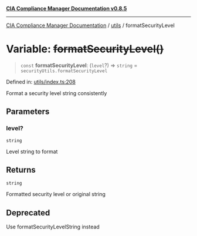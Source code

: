 [**CIA Compliance Manager Documentation v0.8.5**](../../README.md)

***

[CIA Compliance Manager Documentation](../../modules.md) / [utils](../README.md) / formatSecurityLevel

# Variable: ~~formatSecurityLevel()~~

> `const` **formatSecurityLevel**: (`level`?) => `string` = `securityUtils.formatSecurityLevel`

Defined in: [utils/index.ts:208](https://github.com/Hack23/cia-compliance-manager/blob/4f2006283e1cd56feb8daea1f810b2bc8c1b1d1b/src/utils/index.ts#L208)

Format a security level string consistently

## Parameters

### level?

`string`

Level string to format

## Returns

`string`

Formatted security level or original string

## Deprecated

Use formatSecurityLevelString instead
